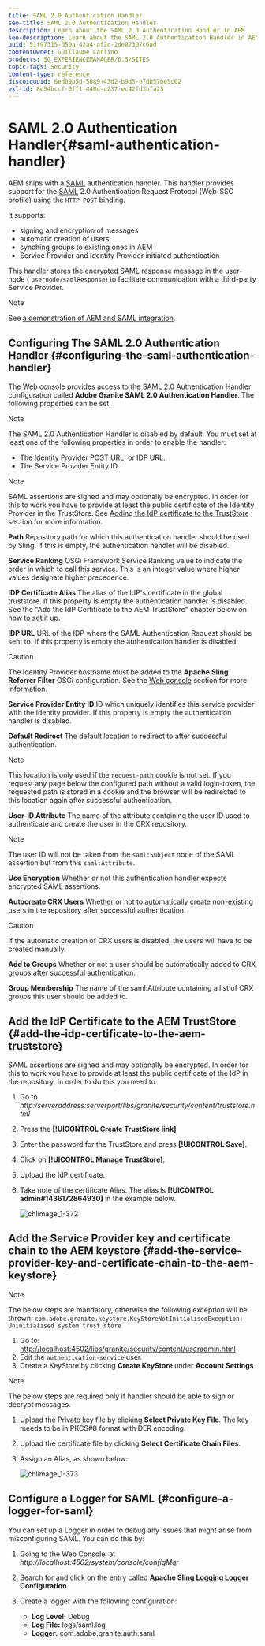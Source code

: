 ```yaml
---
title: SAML 2.0 Authentication Handler
seo-title: SAML 2.0 Authentication Handler
description: Learn about the SAML 2.0 Authentication Handler in AEM.
seo-description: Learn about the SAML 2.0 Authentication Handler in AEM.
uuid: 51f97315-350a-42a4-af2c-2de87307c6ad
contentOwner: Guillaume Carlino
products: SG_EXPERIENCEMANAGER/6.5/SITES
topic-tags: Security
content-type: reference
discoiquuid: 6ed09b5d-5089-43d2-b9d5-e7db57be5c02
exl-id: 8e54bccf-0ff1-448d-a237-ec42fd3bfa23
---
```

# SAML 2.0 Authentication Handler{#saml-authentication-handler}

AEM ships with a [SAML](https://saml.xml.org/saml-specifications) authentication handler. This handler provides support for the [SAML](https://saml.xml.org/saml-specifications) 2.0 Authentication Request Protocol (Web-SSO profile) using the `HTTP POST` binding.

It supports:

* signing and encryption of messages
* automatic creation of users
* synching groups to existing ones in AEM
* Service Provider and Identity Provider initiated authentication

This handler stores the encrypted SAML response message in the user-node ( `usernode/samlResponse`) to facilitate communication with a third-party Service Provider.

>[!NOTE]
>
>See [a demonstration of AEM and SAML integration](https://experienceleague.adobe.com/docs/experience-cloud-kcs/kbarticles/KA-17481.html).

## Configuring The SAML 2.0 Authentication Handler {#configuring-the-saml-authentication-handler}

The [Web console](/help/sites-deploying/configuring-osgi.md) provides access to the [SAML](https://saml.xml.org/saml-specifications) 2.0 Authentication Handler configuration called **Adobe Granite SAML 2.0 Authentication Handler**. The following properties can be set.

>[!NOTE]
>
>The SAML 2.0 Authentication Handler is disabled by default. You must set at least one of the following properties in order to enable the handler:
>
>* The Identity Provider POST URL, or IDP URL.
>* The Service Provider Entity ID.
>

>[!NOTE]
>
>SAML assertions are signed and may optionally be encrypted. In order for this to work you have to provide at least the public certificate of the Identity Provider in the TrustStore. See [Adding the IdP certificate to the TrustStore](/help/sites-administering/saml-2-0-authenticationhandler.md#add-the-idp-certificate-to-the-aem-truststore) section for more information.

**Path** Repository path for which this authentication handler should be used by Sling. If this is empty, the authentication handler will be disabled.

**Service Ranking** OSGi Framework Service Ranking value to indicate the order in which to call this service. This is an integer value where higher values designate higher precedence.

**IDP Certificate Alias** The alias of the IdP's certificate in the global truststore. If this property is empty the authentication handler is disabled. See the "Add the IdP Certificate to the AEM TrustStore" chapter below on how to set it up.

**IDP URL** URL of the IDP where the SAML Authentication Request should be sent to. If this property is empty the authentication handler is disabled.

>[!CAUTION]
>
>The Identity Provider hostname must be added to the **Apache Sling Referrer Filter** OSGi configuration. See the [Web console](/help/sites-deploying/configuring-osgi.md) section for more information.

**Service Provider Entity ID** ID which uniquely identifies this service provider with the identity provider. If this property is empty the authentication handler is disabled.

**Default Redirect** The default location to redirect to after successful authentication.

>[!NOTE]
>
>This location is only used if the `request-path` cookie is not set. If you request any page below the configured path without a valid login-token, the requested path is stored in a cookie
>and the browser will be redirected to this location again after successful authentication.

**User-ID Attribute** The name of the attribute containing the user ID used to authenticate and create the user in the CRX repository.

>[!NOTE]
>
>The user ID will not be taken from the `saml:Subject` node of the SAML assertion but from this `saml:Attribute`.

**Use Encryption** Whether or not this authentication handler expects encrypted SAML assertions.

**Autocreate CRX Users** Whether or not to automatically create non-existing users in the repository after successful authentication.

>[!CAUTION]
>
>If the automatic creation of CRX users is disabled, the users will have to be created manually.

**Add to Groups** Whether or not a user should be automatically added to CRX groups after successful authentication.

**Group Membership** The name of the saml:Attribute containing a list of CRX groups this user should be added to.

## Add the IdP Certificate to the AEM TrustStore {#add-the-idp-certificate-to-the-aem-truststore}

SAML assertions are signed and may optionally be encrypted. In order for this to work you have to provide at least the public certificate of the IdP in the repository. In order to do this you need to:

1. Go to *http:/serveraddress:serverport/libs/granite/security/content/truststore.html*
1. Press the **[!UICONTROL Create TrustStore link]**
1. Enter the password for the TrustStore and press **[!UICONTROL Save]**.
1. Click on **[!UICONTROL Manage TrustStore]**.
1. Upload the IdP certificate.
1. Take note of the certificate Alias. The alias is **[!UICONTROL admin#1436172864930]** in the example below.

   ![chlimage_1-372](assets/chlimage_1-372.png)

## Add the Service Provider key and certificate chain to the AEM keystore {#add-the-service-provider-key-and-certificate-chain-to-the-aem-keystore}

>[!NOTE]
>
>The below steps are mandatory, otherwise the following exception will be thrown: `com.adobe.granite.keystore.KeyStoreNotInitialisedException: Uninitialised system trust store`

1. Go to: [http://localhost:4502/libs/granite/security/content/useradmin.html](http://localhost:4502/libs/granite/security/content/useradmin.html)
1. Edit the `authentication-service` user.
1. Create a KeyStore by clicking **Create KeyStore** under **Account Settings**.

>[!NOTE]
>
>The below steps are required only if handler should be able to sign or decrypt messages.

1. Upload the Private key file by clicking **Select Private Key File**. The key meeds to be in PKCS#8 format with DER encoding.
1. Upload the certificate file by clicking **Select Certificate Chain Files**.
1. Assign an Alias, as shown below:

   ![chlimage_1-373](assets/chlimage_1-373.png)

## Configure a Logger for SAML {#configure-a-logger-for-saml}

You can set up a Logger in order to debug any issues that might arise from misconfiguring SAML. You can do this by:

1. Going to the Web Console, at *http://localhost:4502/system/console/configMgr*
1. Search for and click on the entry called **Apache Sling Logging Logger Configuration**
1. Create a logger with the following configuration:

    * **Log Level:** Debug
    * **Log File:** logs/saml.log
    * **Logger:** com.adobe.granite.auth.saml
